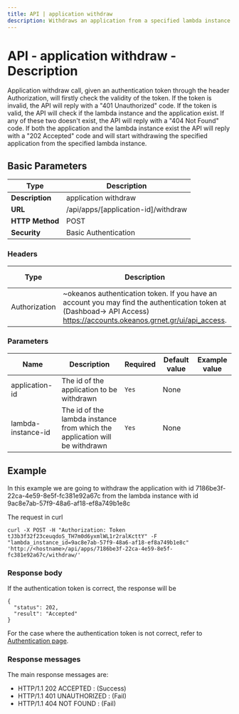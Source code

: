 ```yaml
---
title: API | application withdraw
description: Withdraws an application from a specified lambda instance
---
```


# API - application withdraw - Description

Application withdraw call, given an authentication token through the header Authorization,
will firstly check the validity of the token. If the token is invalid, the API will reply
with a "401 Unauthorized" code. If the token is valid, the API will check if the lambda instance and the application exist. If any of these two doesn't exist, the API will reply with a "404 Not Found" code. If both the application and the lambda instance exist the API
will reply with a "202 Accepted" code and will start withdrawing the specified application from the specified lambda instance.

## Basic Parameters

|Type | Description
------|-------------
**Description** | application withdraw
**URL**         | /api/apps/[application-id]/withdraw
**HTTP Method** | POST
**Security**    | Basic Authentication


### Headers

Type  | Description | Required | Default value | Example value
----------|-------------|----------|---------------|---------------
Authorization | ~okeanos authentication token. If you have an account you may find the authentication token at (Dashboad-> API Access) https://accounts.okeanos.grnet.gr/ui/api_access. | `Yes` | None | Token tJ3b3f32f23ceuqdoS_..


### Parameters

Name | Description | Required | Default value | Example value
------|-------------|----------|---------------|---------------
application-id  | The id of the application to be withdrawn |`Yes` |None|
lambda-instance-id | The id of the lambda instance from which the application will be withdrawn |`Yes`| None


## Example

In this example we are going to withdraw the application with id 7186be3f-22ca-4e59-8e5f-fc381e92a67c from the lambda instance with id
9ac8e7ab-57f9-48a6-af18-ef8a749b1e8c

The request in curl

```
curl -X POST -H "Authorization: Token tJ3b3f32f23ceuqdoS_TH7m0d6yxmlWL1r2ralKcttY" -F "lambda_instance_id=9ac8e7ab-57f9-48a6-af18-ef8a749b1e8c" 'http://<hostname>/api/apps/7186be3f-22ca-4e59-8e5f-fc381e92a67c/withdraw/'
```


### Response body

If the authentication token is correct, the response will be

```
{
  "status": 202,
  "result": "Accepted"
}
```

For the case where the authentication token is not correct, refer to [Authentication page](Authentication.md).


### Response messages

The main response messages are:

- HTTP/1.1 202 ACCEPTED : (Success)
- HTTP/1.1 401 UNAUTHORIZED : (Fail)
- HTTP/1.1 404 NOT FOUND : (Fail)
